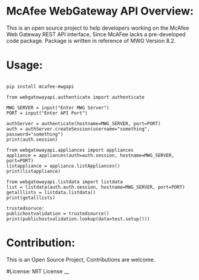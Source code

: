 # McAfee WebGateway API Overview: 

This is an open source project to help developers working on the McAfee Web Gateway REST API interface, 
Since McAFee lacks a pre-developed code package. 
Package is written in reference of MWG Version 8.2. 



# Usage:  

~~~~

pip install mcafee-mwgapi

from webgatewayapi.authenticate import authenticate

MWG_SERVER = input("Enter MWG Server")
PORT = input("Enter API Port")

authServer = authenticate(hostname=MWG_SERVER, port=PORT)
auth = authServer.createSession(username="something", password="something")
print(auth.session) 

from webgatewayapi.appliances import appliances
appliance = appliances(auth=auth.session, hostname=MWG_SERVER, port=PORT)
listappliance = appliance.listAppliances()
print(listappliance)

from webgatewayapi.listdata import listdata
list = listdata(auth.auth.session, hostname=MWG_SERVER, port=PORT)
getalllists = listdata.listdata()
print(getalllists)

trustedsoruce:
publichostvalidation = trustedsource()
print(publichostvalidation.lookup(data=test.setup()))

~~~~

# Contribution:
This is an Open Source Project, Contributions are welcome. 

#License: 
MIT License
__

